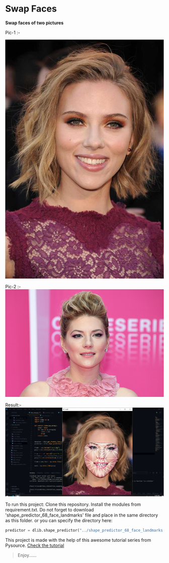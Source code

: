 # Swap Faces 

**Swap faces of two pictures**

Pic-1 :-

![pic](https://github.com/Kaushal-Dhungel/Face_swapping/blob/master/scarlette_1.jpg)


Pic-2 :-
![pic](https://github.com/Kaushal-Dhungel/Face_swapping/blob/master/c_w_2.jpg)

Result:-
![pic](https://github.com/Kaushal-Dhungel/Face_swapping/blob/master/face_swap.png)

To run this project:
Clone this repository.
Install the modules from requirement.txt.
Do not forget to download 'shape_predictor_68_face_landmarks' file and place in the same directory as this folder.
or you can specify the directory here:

```python
predictor = dlib.shape_predictor("../shape_predictor_68_face_landmarks.dat") # specify the file here.
```
This project is made with the help of this awesome tutorial series from Pysource.
[Check the tutorial](https://www.youtube.com/watch?v=__JQgb4NJ5o)
>Enjoy...... 
